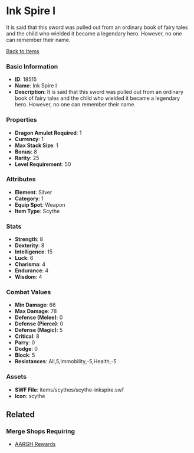 # Ink Spire I

It is said that this sword was pulled out from an ordinary book of fairy tales and the child who wielded it became a legendary hero. However, no one can remember their name.

[Back to Items](../items.md)

### Basic Information

- **ID**: 18515
- **Name**: Ink Spire I
- **Description**: It is said that this sword was pulled out from an ordinary book of fairy tales and the child who wielded it became a legendary hero. However, no one can remember their name.

### Properties

- **Dragon Amulet Required**: 1
- **Currency**: 1
- **Max Stack Size**: 1
- **Bonus**: 8
- **Rarity**: 25
- **Level Requirement**: 50

### Attributes

- **Element**: Silver
- **Category**: 1
- **Equip Spot**: Weapon
- **Item Type**: Scythe

### Stats

- **Strength**: 8
- **Dexterity**: 8
- **Intelligence**: 15
- **Luck**: 6
- **Charisma**: 4
- **Endurance**: 4
- **Wisdom**: 4

### Combat Values

- **Min Damage**: 66
- **Max Damage**: 78
- **Defense (Melee)**: 0
- **Defense (Pierce)**: 0
- **Defense (Magic)**: 5
- **Critical**: 8
- **Parry**: 0
- **Dodge**: 0
- **Block**: 5
- **Resistances**: All,5,Immobility,-5,Health,-5

### Assets

- **SWF File**: items/scythes/scythe-inkspire.swf
- **Icon**: scythe

## Related

### Merge Shops Requiring

- [AARGH Rewards](../merge-shops/298-aargh-rewards.md)

